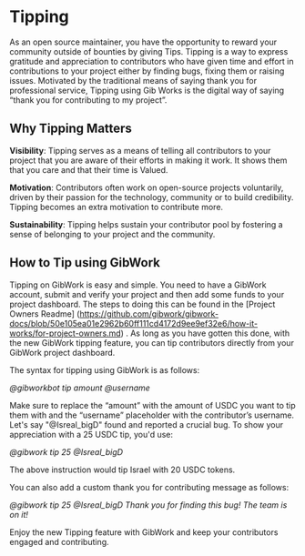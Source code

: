 # Tipping

As an open source maintainer, you have the opportunity to reward your community outside of bounties by giving Tips. Tipping is a way to express gratitude and appreciation to contributors who have given time and effort in contributions to your project either by finding bugs, fixing them or raising issues. Motivated by the traditional means of saying thank you for professional service, Tipping using Gib Works is the digital way of saying “thank you for contributing to my project”.

## Why Tipping Matters

**Visibility**: Tipping serves as a means of telling all contributors to your project that you are aware of their efforts in making it work. It shows them that you care and that their time is Valued.

**Motivation**: Contributors often work on open-source projects voluntarily, driven by their passion for the technology, community or to build credibility. Tipping becomes an extra motivation to contribute more.

**Sustainability**:  Tipping helps sustain your contributor pool  by fostering a sense of belonging to your project and the community. 

## How to Tip using GibWork

Tipping on GibWork is easy and simple. You need to have a GibWork account, submit and verify your project and then add some funds to your project dashboard. The steps to doing this can be found in the [Project Owners Readme] (https://github.com/gibwork/gibwork-docs/blob/50e105ea01e2962b60ff111cd4172d9ee9ef32e6/how-it-works/for-project-owners.md) . As long as you have gotten this done, with the new GibWork tipping feature, you can tip contributors directly from your GibWork project dashboard. 

The syntax for tipping using GibWork is as follows:

*@gibworkbot tip amount @username*

Make sure to replace the “amount” with the amount of USDC you want to tip them with and the “username” placeholder with the contributor’s username. Let's say "@Isreal_bigD" found and reported a crucial bug. To show your appreciation with a 25 USDC tip, you'd use:

*@gibwork tip 25 @Isreal_bigD*

The above instruction would tip Israel with 20 USDC tokens.

You can also add a custom thank you for contributing message as follows:

*@gibwork tip 25 @Isreal_bigD Thank you for finding this bug! The team is on it!*

Enjoy the new Tipping feature with GibWork and keep your contributors engaged and contributing.
